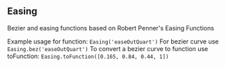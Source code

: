 Easing
------

Bezier and easing functions based on Robert Penner's Easing Functions

Example usage for function: ``Easing('easeOutQuart')``
For bezier curve use ``Easing.bez('easeOutQuart')``
To convert a bezier curve to function use toFunction: ``Easing.toFunction([0.165, 0.84, 0.44, 1])``